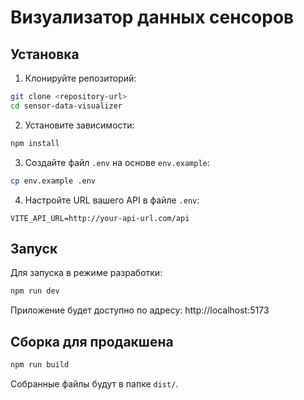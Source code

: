 # Визуализатор данных сенсоров



## Установка

1. Клонируйте репозиторий:
```bash
git clone <repository-url>
cd sensor-data-visualizer
```

2. Установите зависимости:
```bash
npm install
```

3. Создайте файл `.env` на основе `env.example`:
```bash
cp env.example .env
```

4. Настройте URL вашего API в файле `.env`:
```
VITE_API_URL=http://your-api-url.com/api
```

## Запуск

Для запуска в режиме разработки:
```bash
npm run dev
```

Приложение будет доступно по адресу: http://localhost:5173

## Сборка для продакшена

```bash
npm run build
```

Собранные файлы будут в папке `dist/`.
